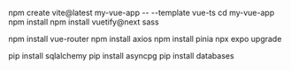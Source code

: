 npm create vite@latest my-vue-app -- --template vue-ts
cd my-vue-app
npm install
npm install vuetify@next sass

npm install vue-router
npm install axios
npm install pinia
npx expo upgrade

pip install sqlalchemy
pip install asyncpg
pip install databases
